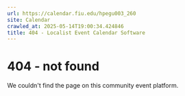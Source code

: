 ```yaml
---
url: https://calendar.fiu.edu/hpegu003_260
site: Calendar
crawled_at: 2025-05-14T19:00:34.424846
title: 404 - Localist Event Calendar Software
---
```


# 404 - not found
We couldn't find the page on this community event platform.

